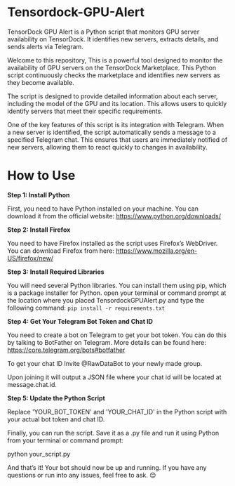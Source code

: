 # Tensordock-GPU-Alert
TensorDock GPU Alert is a Python script that monitors GPU server availability on TensorDock. It identifies new servers, extracts details, and sends alerts via Telegram.

Welcome to this repository, This is a powerful tool designed to monitor the availability of GPU servers on the TensorDock Marketplace. This Python script continuously checks the marketplace and identifies new servers as they become available.

The script is designed to provide detailed information about each server, including the model of the GPU and its location. This allows users to quickly identify servers that meet their specific requirements.

One of the key features of this script is its integration with Telegram. When a new server is identified, the script automatically sends a message to a specified Telegram chat. This ensures that users are immediately notified of new servers, allowing them to react quickly to changes in availability.



# How to Use

**Step 1: Install Python**

First, you need to have Python installed on your machine. You can download it from the official website: https://www.python.org/downloads/

**Step 2: Install Firefox**

You need to have Firefox installed as the script uses Firefox’s WebDriver. You can download Firefox from here: https://www.mozilla.org/en-US/firefox/new/

**Step 3: Install Required Libraries**

You will need several Python libraries. You can install them using pip, which is a package installer for Python.
open your terminal or command prompt at the location where you placed TensordockGPUAlert.py  and type the following command:
``` pip install -r requirements.txt ```


**Step 4: Get Your Telegram Bot Token and Chat ID**

You need to create a bot on Telegram to get your bot token. You can do this by talking to BotFather on Telegram. More details can be found here: https://core.telegram.org/bots#botfather

To get your chat ID Invite @RawDataBot to your newly made group.

Upon joining it will output a JSON file where your chat id will be located at message.chat.id.

**Step 5: Update the Python Script**

Replace 'YOUR_BOT_TOKEN' and 'YOUR_CHAT_ID' in the Python script with your actual bot token and chat ID.


Finally, you can run the script. Save it as a .py file and run it using Python from your terminal or command prompt:

python your_script.py

And that’s it! Your bot should now be up and running. If you have any questions or run into any issues, feel free to ask. 😊
